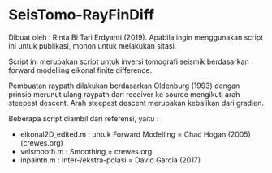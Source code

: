 # SeisTomo-RayFinDiff
Dibuat oleh : Rinta Bi Tari Erdyanti (2019).
Apabila ingin menggunakan script ini untuk publikasi, mohon untuk melakukan sitasi.

Script ini merupakan script untuk inversi tomografi seismik berdasarkan forward modelling eikonal finite difference. 

Pembuatan raypath dilakukan berdasarkan Oldenburg (1993) dengan prinsip merunut ulang raypath dari receiver ke source mengikuti arah steepest descent. Arah steepest descent merupakan kebalikan dari gradien.

Beberapa script diambil dari referensi, yaitu :
  - eikonal2D_edited.m  : untuk Forward Modelling = Chad Hogan (2005) (crewes.org)
  - velsmooth.m         : Smoothing = crewes.org
  - inpaintn.m          : Inter-/ekstra-polasi = David Garcia (2017)
